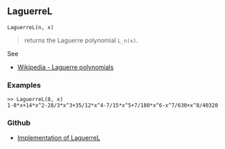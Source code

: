 ## LaguerreL

```
LaguerreL(n, x)
```

> returns the Laguerre polynomial `L_n(x)`.

See
* [Wikipedia - Laguerre polynomials](https://en.wikipedia.org/wiki/Laguerre_polynomials)

### Examples

```
>> LaguerreL(8, x)    
1-8*x+14*x^2-28/3*x^3+35/12*x^4-7/15*x^5+7/180*x^6-x^7/630+x^8/40320
```
    

### Github

* [Implementation of LaguerreL](https://github.com/axkr/symja_android_library/blob/master/symja_android_library/matheclipse-core/src/main/java/org/matheclipse/core/builtin/PolynomialFunctions.java#L1685) 
